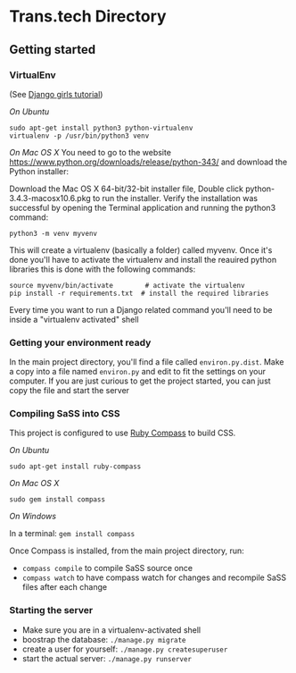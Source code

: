 # Trans.tech Directory

## Getting started

### VirtualEnv

(See [Django girls tutorial](http://tutorial.djangogirls.org/en/installation/index.html))

*On Ubuntu*
```
sudo apt-get install python3 python-virtualenv
virtualenv -p /usr/bin/python3 venv
```

*On Mac OS X*
You need to go to the website https://www.python.org/downloads/release/python-343/ and download the Python installer:

Download the Mac OS X 64-bit/32-bit installer file,
Double click python-3.4.3-macosx10.6.pkg to run the installer.
Verify the installation was successful by opening the Terminal application and running the python3 command:

`python3 -m venv myvenv`



This will create a virtualenv (basically a folder) called myvenv. Once it's done you'll have to activate the virtualenv and install the reauired python libraries this is done with the following commands:
```
source myvenv/bin/activate        # activate the virtualenv
pip install -r requirements.txt  # install the required libraries
```

Every time you want to run a Django related command you'll need to be inside a "virtualenv activated" shell

### Getting your environment ready

In the main project directory, you'll find a file called `environ.py.dist`. Make a copy into a file named `environ.py` and edit to fit the settings on your computer. If you are just curious to get the project started, you can just copy the file and start the server

### Compiling SaSS into CSS

This project is configured to use [Ruby Compass](https://rubygems.org/gems/compass/versions/1.0.3) to build CSS.

*On Ubuntu*

`sudo apt-get install ruby-compass`

*On Mac OS X*

`sudo gem install compass`

*On Windows*

In a terminal:
`gem install compass`


Once Compass is installed, from the main project directory, run:

- `compass compile` to compile SaSS source once
- `compass watch` to have compass watch for changes and recompile SaSS files after each change


### Starting the server

- Make sure you are in a virtualenv-activated shell
- boostrap the database: `./manage.py migrate`
- create a user for yourself: `./manage.py createsuperuser`
- start the actual server: `./manage.py runserver`
